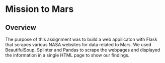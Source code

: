 # Mission to Mars
## Overview
The purpose of this assignment was to build a web appilicaton with Flask that scrapes various NASA websites for data related to Mars.  We used BeautifulSoup, Splinter and Pandas to scrape the webpages and displayed the information in a single HTML page to show our findings.  
